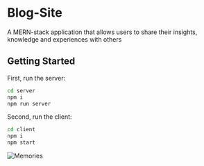 # Blog-Site
A MERN-stack application that allows users to share their insights, knowledge and experiences with others

## Getting Started

First, run the server:

```bash
cd server
npm i
npm run server
```

Second, run the client:

```bash
cd client
npm i
npm start
```

![Memories](https://i.ibb.co/Z8Y0CJv/Screenshot-2020-10-30-at-11-10-04.png)
